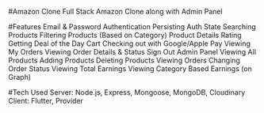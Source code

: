 #Amazon Clone
Full Stack Amazon Clone along with Admin Panel

#Features
Email & Password Authentication
Persisting Auth State
Searching Products
Filtering Products (Based on Category)
Product Details
Rating
Getting Deal of the Day
Cart
Checking out with Google/Apple Pay
Viewing My Orders
Viewing Order Details & Status
Sign Out
Admin Panel
Viewing All Products
Adding Products
Deleting Products
Viewing Orders
Changing Order Status
Viewing Total Earnings
Viewing Category Based Earnings (on Graph)

#Tech Used
Server: Node.js, Express, Mongoose, MongoDB, Cloudinary
Client: Flutter, Provider
